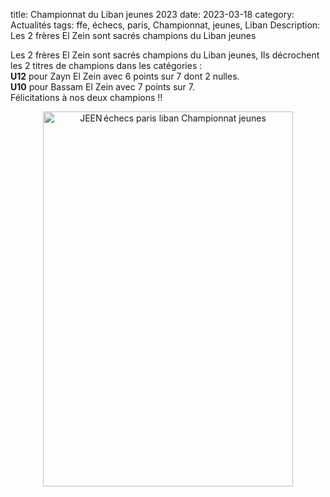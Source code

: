title: Championnat du Liban jeunes 2023
date: 2023-03-18
category: Actualités
tags: ffe, échecs, paris, Championnat, jeunes, Liban
Description: Les 2 frères El Zein sont sacrés champions du Liban jeunes

Les 2 frères El Zein sont sacrés champions du Liban jeunes, Ils décrochent les 2 titres de champions dans les catégories : </br>
<strong>U12</strong> pour Zayn El Zein avec 6 points sur 7 dont 2 nulles.</br>
<strong>U10</strong> pour Bassam El Zein avec 7 points sur 7.</br>
Félicitations à nos deux champions !!</br>

<div align="center" height="600">
    <img src="{static}/images/JEEN_echecs_championnat_jeunes_liban_El_Zein_Zayn_Bassam_2023-03-19.jpeg" width="400" height="600" alt="JEEN échecs paris liban Championnat jeunes"/>
</div>